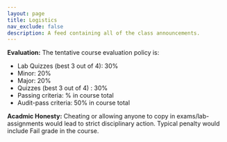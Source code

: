 ```yaml
---
layout: page
title: Logistics
nav_exclude: false
description: A feed containing all of the class announcements.
---
```




**Evaluation:** The tentative course evaluation policy is:

- Lab Quizzes (best 3 out of 4):  30%
- Minor:  20%
- Major:  20%
- Quizzes (best 3 out of 4) :  30%
- Passing criteria: % in course total
- Audit-pass criteria: 50% in course total

**Acadmic Honesty:** Cheating or allowing anyone to copy in exams/lab-assignments would lead to strict disciplinary action. Typical penalty would include Fail grade in the course.
